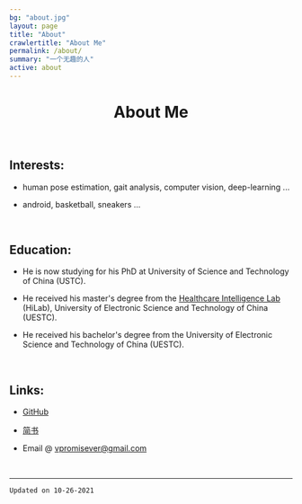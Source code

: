```yaml
---
bg: "about.jpg"
layout: page
title: "About"
crawlertitle: "About Me"
permalink: /about/
summary: "一个无趣的人"
active: about
---
```


# <center>About Me</center>

<!-- <center>一个无趣的人</center> -->

<br/>

## Interests: 

- human pose estimation, gait analysis, computer vision, deep-learning ... 

- android, basketball, sneakers ... 

<!-- <br/> -->
<!-- ![My GitHub](https://github-readme-stats.vercel.app/api?username=vpromise&bg_color=00f2fe,00f2fe,4facfe&title_color=fff&text_color=fff) -->

<!-- <br/>
<center>Just keep making magic!</center> -->

<br/>

## Education:

- He is now studying for his PhD at University of Science and Technology of China (USTC).

- He received his master's degree from the [Healthcare Intelligence Lab](http://faculty.uestc.edu.cn/HiLab/zh_CN/index.htm) (HiLab), University of Electronic Science and Technology of China (UESTC).

- He received his bachelor's degree from the University of Electronic Science and Technology of China (UESTC).

<br/>

## Links:

- [GitHub](https://github.com/vpromise/)

- [简书](https://www.jianshu.com/u/cf0e68109e57)

- Email @ <vpromisever@gmail.com>

<br/>

---

`Updated on 10-26-2021`

